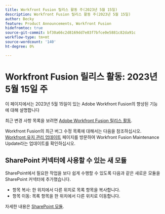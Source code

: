```yaml
---
title: Workfront Fusion 릴리스 활동 주(2023년 5월 15일)
description: Workfront Fusion 릴리스 활동 주(2023년 5월 15일)
author: Becky
feature: Product Announcements, Workfront Fusion
hidefromtoc: true
source-git-commit: bf30a66c2d8169dd7e03f7bfce0e5881c82da91c
workflow-type: tm+mt
source-wordcount: '140'
ht-degree: 0%

---
```


# Workfront Fusion 릴리스 활동: 2023년 5월 15일 주

이 페이지에서는 2023년 5월 15일이 있는 Adobe Workfront Fusion의 향상된 기능에 대해 설명합니다

최근 변경 사항 목록을 보려면 [Adobe Workfront Fusion 릴리스 활동](../../../product-announcements/product-releases/fusion-release-activity/fusion-release-activity.md).

Workfront Fusion의 최근 버그 수정 목록에 대해서는 다음을 참조하십시오. [Workfront 유지 관리 업데이트](https://experienceleague.adobe.com/docs/workfront-known-issues/releases/current-updates.html) 페이지를 방문하여 Workfront Fusion Maintenance Update라는 업데이트를 확인하십시오.

## SharePoint 커넥터에 사용할 수 있는 새 모듈

SharePoint에서 필요한 작업을 보다 쉽게 수행할 수 있도록 다음과 같은 새로운 모듈을 SharePoint 커넥터에 추가했습니다.

* 항목 복사: 한 위치에서 다른 위치로 목록 항목을 복사합니다.
* 항목 이동: 목록 항목을 한 위치에서 다른 위치로 이동합니다.

<!-- Watch events: Trigger a scenario instantly when an item in SharePoint is added, updated, or deleted.
-->

자세한 내용은 [SharePoint 모듈](/help/quicksilver/workfront-fusion/apps-and-their-modules/sharepoint-modules.md).
